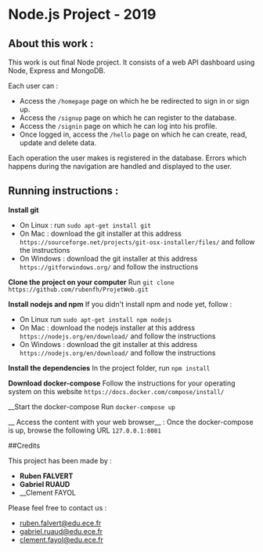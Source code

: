# Node.js Project - 2019

## About this work :

This work is out final Node project. It consists of a web API dashboard using Node, Express and MongoDB.

Each user can :

* Access the `/homepage` page on which he be redirected to sign in or sign up.
* Access the `/signup` page on which he can register to the database.
* Access the `/signin` page on which he can log into his profile.
* Once logged in, access the `/hello` page on which he can create, read, update and delete data.

Each operation the user makes is registered in the database.
Errors which happens during the navigation are handled and displayed to the user.

## Running instructions :

__Install git__
* On Linux : run `sudo apt-get install git`
* On Mac : download the git installer at this address `https://sourceforge.net/projects/git-osx-installer/files/` and follow the instructions
* On Windows : download the git installer at this address `https://gitforwindows.org/` and follow the instructions

__Clone the project on your computer__
Run `git clone https://github.com/rubenfh/ProjetWeb.git`

__Install nodejs and npm__
If you didn't  install npm and node yet, follow :
* On Linux run `sudo apt-get install npm nodejs`
* On Mac : download the nodejs installer at this address `https://nodejs.org/en/download/` and follow the instructions
* On Windows : download the git installer at this address `https://nodejs.org/en/download/` and follow the instructions

__Install the dependencies__
In the project folder, run `npm install`

__Download docker-compose__
Follow the instructions for your operating system on this website `https://docs.docker.com/compose/install/`


__Start the docker-compose
Run `docker-compose up`

__ Access the content with your web browser__ :
Once the docker-compose is up, browse the following URL `127.0.0.1:8081`

##Credits

This project has been made by :
* __Ruben FALVERT__
* __Gabriel RUAUD__
* __Clement FAYOL

Please feel free to contact us :
* ruben.falvert@edu.ece.fr 
* gabriel.ruaud@edu.ece.fr
* clement.fayol@edu.ece.fr
